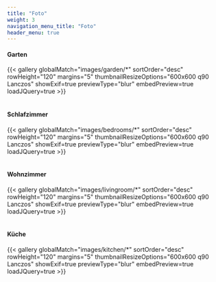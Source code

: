 ```yaml
---
title: "Foto"
weight: 3
navigation_menu_title: "Foto"
header_menu: true
---
```


#### Garten
{{< gallery globalMatch="images/garden/*" sortOrder="desc" rowHeight="120" margins="5" thumbnailResizeOptions="600x600 q90 Lanczos" showExif=true previewType="blur" embedPreview=true loadJQuery=true >}}  
&nbsp;

#### Schlafzimmer
{{< gallery globalMatch="images/bedrooms/*" sortOrder="desc" rowHeight="120" margins="5" thumbnailResizeOptions="600x600 q90 Lanczos" showExif=true previewType="blur" embedPreview=true loadJQuery=true >}}  
&nbsp;

#### Wohnzimmer
{{< gallery globalMatch="images/livingroom/*" sortOrder="desc" rowHeight="120" margins="5" thumbnailResizeOptions="600x600 q90 Lanczos" showExif=true previewType="blur" embedPreview=true loadJQuery=true >}}  
&nbsp;

#### Küche
{{< gallery globalMatch="images/kitchen/*" sortOrder="desc" rowHeight="120" margins="5" thumbnailResizeOptions="600x600 q90 Lanczos" showExif=true previewType="blur" embedPreview=true loadJQuery=true >}}  
&nbsp;